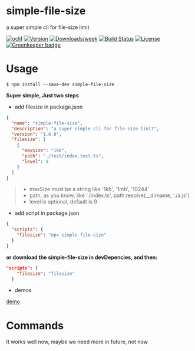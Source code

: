 simple-file-size
=========

a super simple cli for file-size limit

[![oclif](https://img.shields.io/badge/cli-oclif-brightgreen.svg)](https://oclif.io)
[![Version](https://img.shields.io/npm/v/file-size.svg)](https://npmjs.org/package/file-size)
[![Downloads/week](https://img.shields.io/npm/dw/file-size.svg)](https://npmjs.org/package/file-size)
[![Build Status](https://travis-ci.org/cbbfcd/file-size.svg?branch=master)](https://travis-ci.org/cbbfcd/file-size)
[![License](https://img.shields.io/npm/l/file-size.svg)](https://github.com/cbbfcd/file-size/blob/master/package.json) [![Greenkeeper badge](https://badges.greenkeeper.io/cbbfcd/file-size.svg)](https://greenkeeper.io/)


# Usage
```sh-session
$ npm install --save-dev simple-file-size
```

**Super simple, Just two steps**

- add filesize in package.json

```json
{
  "name": "simple-file-size",
  "description": "a super simple cli for file-size limit",
  "version": "1.0.0",
  "filesize": [
    {
      "maxSize": "1kb",
      "path": "./test/index.test.ts", 
      "level": 9
    }
  ]
}
```
> - maxSize must be a string like '1kb', '1mb', '10244'
> - path, as you know, like './index.ts', path.resolve(__dirname, './a.js')
> - level is optional, default is 9


- add script in package.json

```json
{
  "scripts": {
    "filesize": "npx simple-file-size"
  }
}
```
**or download the simple-file-size in devDepencies, and then:**

```json
"scripts": {
    "filesize": "filesize"
  }
```
- demos

[demo](https://github.com/cbbfcd/didyoumean3/blob/master/package.json)

# Commands

It works well now, maybe we need more in future, not now
